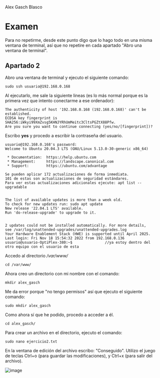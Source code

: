 Alex Gasch Blasco
# Examen
Para no repetirme, desde este punto digo que lo hago todo en una misma ventana de terminal, así que no repetire en cada apartado "Abro una ventana de terminal".
##  Apartado 2
Abro una ventana de terminal y ejecuto el siguiente comando:
```
sudo ssh usuario@192.168.0.168
```
Al ejecutarlo, me sale la siguiente lineas (es lo más normal porque es la primera vez que intento conectarme a ese ordenador):
```
The authenticity of host '192.168.0.168 (192.168.0.168)' can't be established.
ECDSA key fingerprint is SHA256:iWkyi99XmZvsg5KHNJYRhUmMeitc3CltsPGZtX88Pfw.
Are you sure you want to continue connecting (yes/no/[fingerprint])?
```
Escribo **yes** y procedo a escribir la contraseña del usuario.
```
usuario@192.168.0.168's password: 
Welcome to Ubuntu 20.04.3 LTS (GNU/Linux 5.13.0-30-generic x86_64)

 * Documentation:  https://help.ubuntu.com
 * Management:     https://landscape.canonical.com
 * Support:        https://ubuntu.com/advantage

Se pueden aplicar 172 actualizaciones de forma inmediata.
101 de estas son actualizaciones de seguridad estándares.
Para ver estas actualizaciones adicionales ejecute: apt list --upgradable


The list of available updates is more than a week old.
To check for new updates run: sudo apt update
New release '22.04.1 LTS' available.
Run 'do-release-upgrade' to upgrade to it.


2 updates could not be installed automatically. For more details,
see /var/log/unattended-upgrades/unattended-upgrades.log
Your Hardware Enablement Stack (HWE) is supported until April 2025.
Last login: Fri Nov 18 15:54:32 2022 from 192.168.0.136
usuario@usuario-OptiPlex-380:~$               //ya estoy dentro del otro equipo con el usuario de esta
```
Accedo al directorio _/var/www/_
```
cd /var/www/
```
Ahora creo un directorio con mi nombre con el comando:
```
mkdir alex_gasch
```
Me da error porque "no tengo permisos" así que ejecuto el siguiente comando:
```
sudo mkdir alex_gasch
```
Como ahora sí que he podido, procedo a acceder a él.
```
cd alex_gasch/
```
Para crear un archivo en el directorio, ejecuto el comando:
```
sudo nano ejercicio2.txt
```
En la ventana de edición del archivo escribo: "Conseguido". Utilizo el juego de teclas Ctrl+o (para guardar las modificaciones), y Ctrl+x (para salir del archivo).

![image](https://user-images.githubusercontent.com/113713815/202740502-95fa498d-2e2c-418e-9e40-2c1f91cedc62.png)




